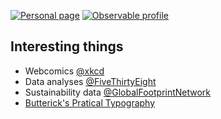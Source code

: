 [![Personal page](https://img.shields.io/badge/-@quynhvng-white?style=flat)](https://quynhvng.github.io/)
[![Observable profile](https://img.shields.io/badge/-Observable-353E58?style=flat&logo=observable)](https://observablehq.com/@quynhvng)

## Interesting things

- Webcomics [@xkcd](https://xkcd.com/)
- Data analyses [@FiveThirtyEight](https://fivethirtyeight.com/)
- Sustainability data [@GlobalFootprintNetwork](https://www.footprintnetwork.org/)
- [Butterick's Pratical Typography](https://practicaltypography.com/)

